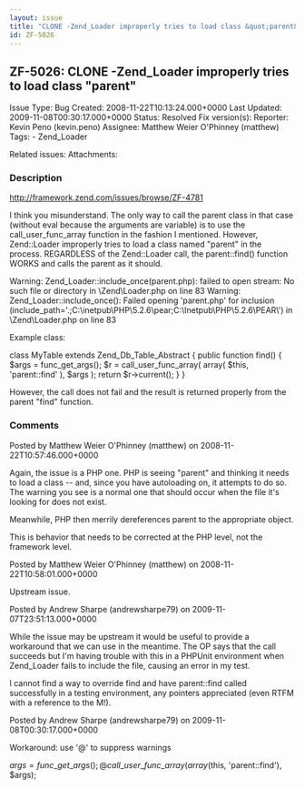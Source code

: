 ```yaml
---
layout: issue
title: "CLONE -Zend_Loader improperly tries to load class &quot;parent&quot;"
id: ZF-5026
---
```


ZF-5026: CLONE -Zend\_Loader improperly tries to load class "parent"
--------------------------------------------------------------------

 Issue Type: Bug Created: 2008-11-22T10:13:24.000+0000 Last Updated: 2009-11-08T00:30:17.000+0000 Status: Resolved Fix version(s): 
 Reporter:  Kevin Peno (kevin.peno)  Assignee:  Matthew Weier O'Phinney (matthew)  Tags: - Zend\_Loader
 
 Related issues: 
 Attachments: 
### Description

<http://framework.zend.com/issues/browse/ZF-4781>

I think you misunderstand. The only way to call the parent class in that case (without eval because the arguments are variable) is to use the call\_user\_func\_array function in the fashion I mentioned. However, Zend::Loader improperly tries to load a class named "parent" in the process. REGARDLESS of the Zend::Loader call, the parent::find() function WORKS and calls the parent as it should.

Warning: Zend\_Loader::include\_once(parent.php): failed to open stream: No such file or directory in \\Zend\\Loader.php on line 83 Warning: Zend\_Loader::include\_once(): Failed opening 'parent.php' for inclusion (include\_path='.;C:\\inetpub\\PHP\\5.2.6\\pear;C:\\Inetpub\\PHP\\5.2.6\\PEAR\\') in \\Zend\\Loader.php on line 83

Example class:

class MyTable extends Zend\_Db\_Table\_Abstract { public function find() { $args = func\_get\_args(); $r = call\_user\_func\_array( array( $this, 'parent::find' ), $args ); return $r->current(); } }

However, the call does not fail and the result is returned properly from the parent "find" function.

 

 

### Comments

Posted by Matthew Weier O'Phinney (matthew) on 2008-11-22T10:57:46.000+0000

Again, the issue is a PHP one. PHP is seeing "parent" and thinking it needs to load a class -- and, since you have autoloading on, it attempts to do so. The warning you see is a normal one that should occur when the file it's looking for does not exist.

Meanwhile, PHP then merrily dereferences parent to the appropriate object.

This is behavior that needs to be corrected at the PHP level, not the framework level.

 

 

Posted by Matthew Weier O'Phinney (matthew) on 2008-11-22T10:58:01.000+0000

Upstream issue.

 

 

Posted by Andrew Sharpe (andrewsharpe79) on 2009-11-07T23:51:13.000+0000

While the issue may be upstream it would be useful to provide a workaround that we can use in the meantime. The OP says that the call succeeds but I'm having trouble with this in a PHPUnit environment when Zend\_Loader fails to include the file, causing an error in my test.

I cannot find a way to override find and have parent::find called successfully in a testing environment, any pointers appreciated (even RTFM with a reference to the M!).

 

 

Posted by Andrew Sharpe (andrewsharpe79) on 2009-11-08T00:30:17.000+0000

Workaround: use '@' to suppress warnings

$args = func\_get\_args(); @call\_user\_func\_array(array($this, 'parent::find'), $args);

 

 
